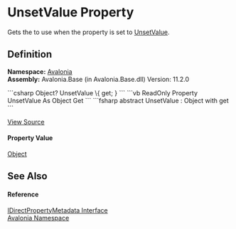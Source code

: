 # UnsetValue Property


Gets the to use when the property is set to <a href="F_Avalonia_AvaloniaProperty_UnsetValue">UnsetValue</a>.



## Definition
**Namespace:** <a href="N_Avalonia">Avalonia</a>  
**Assembly:** Avalonia.Base (in Avalonia.Base.dll) Version: 11.2.0

<Tabs groupId="api-code-preview">
<TabItem value="csharp" label="C#">
```csharp
Object? UnsetValue \{ get; }
```
</TabItem>
<TabItem value="vb" label="VB">
```vb
ReadOnly Property UnsetValue As Object
	Get
```
</TabItem>
<TabItem value="fsharp" label="F#">
```fsharp
abstract UnsetValue : Object with get
```
</TabItem>
</Tabs>



<a href="https://github.com/AvaloniaUI/Avalonia/tree/master/src/Avalonia.Base/IDirectPropertyMetadata.cs" title="View the source code">View Source</a>



#### Property Value
<a href="https://learn.microsoft.com/dotnet/api/system.object" target="_blank" rel="noopener noreferrer">Object</a>

## See Also


#### Reference
<a href="T_Avalonia_IDirectPropertyMetadata">IDirectPropertyMetadata Interface</a>  
<a href="N_Avalonia">Avalonia Namespace</a>  
